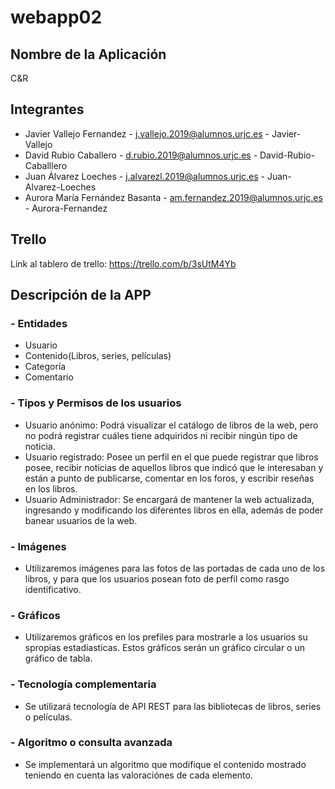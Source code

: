 # webapp02

## Nombre de la Aplicación
C&R
## Integrantes
- Javier Vallejo Fernandez - j.vallejo.2019@alumnos.urjc.es - Javier-Vallejo
- David Rubio Caballero - d.rubio.2019@alumnos.urjc.es - David-Rubio-Caballlero
- Juan Álvarez Loeches - j.alvarezl.2019@alumnos.urjc.es - Juan-Alvarez-Loeches
- Aurora María Fernández Basanta - am.fernandez.2019@alumnos.urjc.es - Aurora-Fernandez
## Trello
Link al tablero de trello: https://trello.com/b/3sUtM4Yb
## Descripción de la APP
### - Entidades
* Usuario
* Contenido(Libros, series, películas)
* Categoría
* Comentario 
### - Tipos y Permisos de los usuarios
* Usuario anónimo: Podrá visualizar el catálogo de libros de la web, pero no podrá registrar cuáles tiene adquiridos ni recibir ningún tipo de noticia.
* Usuario registrado: Posee un perfil en el que puede registrar que libros posee, recibir noticias de aquellos libros que indicó que le interesaban y están a punto de publicarse, comentar en los foros, y escribir reseñas en los libros.
* Usuario Administrador: Se encargará de mantener la web actualizada, ingresando y modificando los diferentes libros en ella, además de poder banear usuarios de la web.
### - Imágenes
* Utilizaremos imágenes para las fotos de las portadas de cada uno de los libros, y para que los usuarios posean foto de perfil como rasgo identificativo.
### - Gráficos
* Utilizaremos gráficos en los prefiles para mostrarle a los usuarios su spropias estadíasticas. Estos gráficos serán un gráfico circular o un gráfico de tabla. 
### - Tecnología complementaria
* Se utilizará tecnología de API REST para las bibliotecas de libros, series o películas.
### - Algoritmo o consulta avanzada
* Se implementará un algoritmo que modifique el contenido mostrado teniendo en cuenta las valoraciónes de cada elemento.
